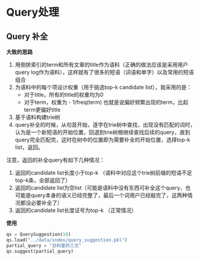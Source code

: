 # Query处理

## Query 补全

**大致的思路**

1. 用倒排索引的term和所有文章的title作为语料（正确的做法应该是采用用户query log作为语料），这样就有了很多的短语（词语和单字）以及常用的短语组合
2. 为语料中的每个项设计权重（用于挑选top-k candidate list），我采用的是：
    - 对于title，所有的title的权重均为0
    - 对于term，权重为 - 1/freq(term)
    也就是说偏好频繁出现的term，比起term更偏好title
3. 基于语料构建trie树
4. query补全的时候，从句首开始，逐字在trie树中查找，出现没有匹配的词时，认为是一个新短语的开始位置，回退到trie树根继续查找后续的query，直到query完全匹配完，这时在树中的位置即为需要补全的开始位置，选择top-k list，返回。

注意，返回的补全query有如下几种情况：
1. 返回的candidate list长度小于top-k （语料中对应这个trie树前缀的短语不足top-k条，全部返回了）
2. 返回的candidate list为空list（可能是语料中没有东西可补全这个query，也可能是query本身的语义已经完整了，最后一个词用户已经敲完了，这两种情况都没必要补全了）
3. 返回的candidate list长度证号为top-k （正常情况）

**使用**

```python
qs = QuerySuggestion(10)
qs.load("../data/index/query_suggestion.pkl")
partial_query = "日料里的三文"
qs.suggest(partial_query)
```